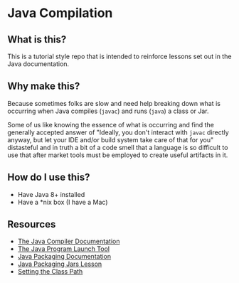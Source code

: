 # Java Compilation

## What is this?

This is a tutorial style repo that is intended to reinforce lessons set out in the Java documentation.

## Why make this?

Because sometimes folks are slow and need help breaking down what is occurring when Java compiles (`javac`) and runs (`java`) a class or Jar.

Some of us like knowing the essence of what is occurring and find the generally accepted answer of "Ideally, you don't interact with `javac` directly anyway, but let your IDE and/or build system take care of that for you" distasteful and in truth a bit of a code smell that a language is so difficult to use that after market tools must be employed to create useful artifacts in it.

## How do I use this?

- Have Java 8+ installed
- Have a *nix box (I have a Mac)

## Resources

- [The Java Compiler Documentation](https://docs.oracle.com/javase/7/docs/technotes/tools/windows/javac.html)
- [The Java Program Launch Tool](https://docs.oracle.com/javase/7/docs/technotes/tools/windows/java.html)
- [Java Packaging Documentation](https://docs.oracle.com/javase/tutorial/java/package/index.html)
- [Java Packaging Jars Lesson](https://docs.oracle.com/javase/tutorial/deployment/jar/index.html)
- [Setting the Class Path](https://docs.oracle.com/javase/7/docs/technotes/tools/windows/classpath.html)

